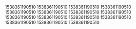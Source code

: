 1538361190510
1538361190510
1538361190510
1538361190510
1538361190510
1538361190510
1538361190510
1538361190510
1538361190510
1538361190510
1538361190510
1538361190510
1538361190510
1538361190510
1538361190510